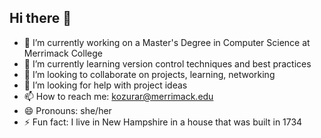 ## Hi there 👋

- 🔭 I’m currently working on a Master's Degree in Computer Science at Merrimack College
- 🌱 I’m currently learning version control techniques and best practices
- 👯 I’m looking to collaborate on projects, learning, networking
- 🤔 I’m looking for help with project ideas
- 📫 How to reach me: kozurar@merrimack.edu
- 😄 Pronouns: she/her
- ⚡ Fun fact: I live in New Hampshire in a house that was built in 1734 

